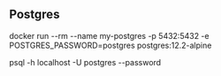 
## Postgres
docker run --rm --name my-postgres -p 5432:5432 -e POSTGRES_PASSWORD=postgres postgres:12.2-alpine

psql -h localhost -U postgres --password
